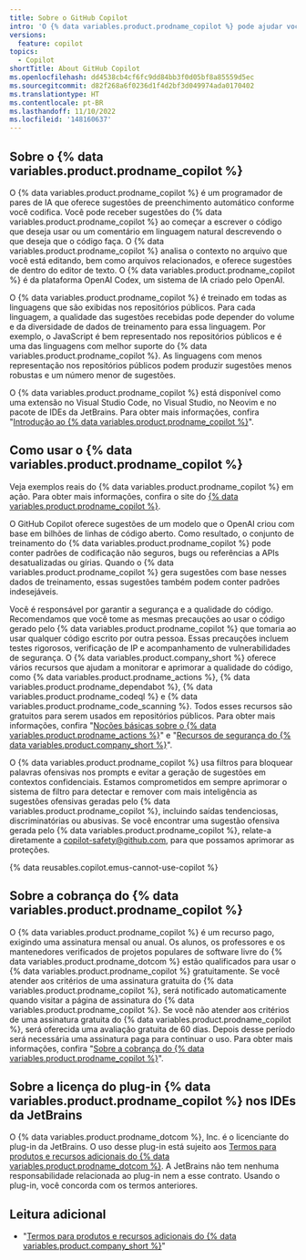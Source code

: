 ```yaml
---
title: Sobre o GitHub Copilot
intro: 'O {% data variables.product.prodname_copilot %} pode ajudar você a criar códigos oferecendo sugestões de preenchimento automático. Saiba o que considerar ao usar o {% data variables.product.prodname_copilot %} e como o {% data variables.product.prodname_copilot %} funciona.'
versions:
  feature: copilot
topics:
  - Copilot
shortTitle: About GitHub Copilot
ms.openlocfilehash: dd4538cb4cf6fc9dd84bb3f0d05bf8a85559d5ec
ms.sourcegitcommit: d82f268a6f0236d1f4d2bf3d049974ada0170402
ms.translationtype: HT
ms.contentlocale: pt-BR
ms.lasthandoff: 11/10/2022
ms.locfileid: '148160637'
---
```

## Sobre o {% data variables.product.prodname_copilot %}

O {% data variables.product.prodname_copilot %} é um programador de pares de IA que oferece sugestões de preenchimento automático conforme você codifica. Você pode receber sugestões do {% data variables.product.prodname_copilot %} ao começar a escrever o código que deseja usar ou um comentário em linguagem natural descrevendo o que deseja que o código faça. O {% data variables.product.prodname_copilot %} analisa o contexto no arquivo que você está editando, bem como arquivos relacionados, e oferece sugestões de dentro do editor de texto. O {% data variables.product.prodname_copilot %} é da plataforma OpenAI Codex, um sistema de IA criado pelo OpenAI.

O {% data variables.product.prodname_copilot %} é treinado em todas as linguagens que são exibidas nos repositórios públicos. Para cada linguagem, a qualidade das sugestões recebidas pode depender do volume e da diversidade de dados de treinamento para essa linguagem. Por exemplo, o JavaScript é bem representado nos repositórios públicos e é uma das linguagens com melhor suporte do {% data variables.product.prodname_copilot %}. As linguagens com menos representação nos repositórios públicos podem produzir sugestões menos robustas e um número menor de sugestões.

O {% data variables.product.prodname_copilot %} está disponível como uma extensão no Visual Studio Code, no Visual Studio, no Neovim e no pacote de IDEs da JetBrains. Para obter mais informações, confira "[Introdução ao {% data variables.product.prodname_copilot %}](/copilot/getting-started-with-github-copilot)".

## Como usar o {% data variables.product.prodname_copilot %}

Veja exemplos reais do {% data variables.product.prodname_copilot %} em ação. Para obter mais informações, confira o site do [{% data variables.product.prodname_copilot %}](https://copilot.github.com/). 

O GitHub Copilot oferece sugestões de um modelo que o OpenAI criou com base em bilhões de linhas de código aberto. Como resultado, o conjunto de treinamento do {% data variables.product.prodname_copilot %} pode conter padrões de codificação não seguros, bugs ou referências a APIs desatualizadas ou gírias. Quando o {% data variables.product.prodname_copilot %} gera sugestões com base nesses dados de treinamento, essas sugestões também podem conter padrões indesejáveis. 

Você é responsável por garantir a segurança e a qualidade do código. Recomendamos que você tome as mesmas precauções ao usar o código gerado pelo {% data variables.product.prodname_copilot %} que tomaria ao usar qualquer código escrito por outra pessoa. Essas precauções incluem testes rigorosos, verificação de IP e acompanhamento de vulnerabilidades de segurança. O {% data variables.product.company_short %} oferece vários recursos que ajudam a monitorar e aprimorar a qualidade do código, como {% data variables.product.prodname_actions %}, {% data variables.product.prodname_dependabot %}, {% data variables.product.prodname_codeql %} e {% data variables.product.prodname_code_scanning %}. Todos esses recursos são gratuitos para serem usados em repositórios públicos. Para obter mais informações, confira "[Noções básicas sobre o {% data variables.product.prodname_actions %}](/actions/learn-github-actions/understanding-github-actions)" e "[Recursos de segurança do {% data variables.product.company_short %}](/code-security/getting-started/github-security-features)".

O {% data variables.product.prodname_copilot %} usa filtros para bloquear palavras ofensivas nos prompts e evitar a geração de sugestões em contextos confidenciais. Estamos comprometidos em sempre aprimorar o sistema de filtro para detectar e remover com mais inteligência as sugestões ofensivas geradas pelo {% data variables.product.prodname_copilot %}, incluindo saídas tendenciosas, discriminatórias ou abusivas. Se você encontrar uma sugestão ofensiva gerada pelo {% data variables.product.prodname_copilot %}, relate-a diretamente a copilot-safety@github.com, para que possamos aprimorar as proteções. 

{% data reusables.copilot.emus-cannot-use-copilot %}

## Sobre a cobrança do {% data variables.product.prodname_copilot %}

O {% data variables.product.prodname_copilot %} é um recurso pago, exigindo uma assinatura mensal ou anual. Os alunos, os professores e os mantenedores verificados de projetos populares de software livre do {% data variables.product.prodname_dotcom %} estão qualificados para usar o {% data variables.product.prodname_copilot %} gratuitamente. Se você atender aos critérios de uma assinatura gratuita do {% data variables.product.prodname_copilot %}, será notificado automaticamente quando visitar a página de assinatura do {% data variables.product.prodname_copilot %}. Se você não atender aos critérios de uma assinatura gratuita do {% data variables.product.prodname_copilot %}, será oferecida uma avaliação gratuita de 60 dias. Depois desse período será necessária uma assinatura paga para continuar o uso. Para obter mais informações, confira "[Sobre a cobrança do {% data variables.product.prodname_copilot %}](/billing/managing-billing-for-github-copilot/about-billing-for-github-copilot)".

## Sobre a licença do plug-in {% data variables.product.prodname_copilot %} nos IDEs da JetBrains

O {% data variables.product.prodname_dotcom %}, Inc. é o licenciante do plug-in da JetBrains. O uso desse plug-in está sujeito aos [Termos para produtos e recursos adicionais do {% data variables.product.prodname_dotcom %}](/free-pro-team@latest/site-policy/github-terms/github-terms-for-additional-products-and-features#github-copilot). A JetBrains não tem nenhuma responsabilidade relacionada ao plug-in nem a esse contrato. Usando o plug-in, você concorda com os termos anteriores.

## Leitura adicional

- "[Termos para produtos e recursos adicionais do {% data variables.product.company_short %}](/free-pro-team@latest/site-policy/github-terms/github-terms-for-additional-products-and-features#github-copilot)"
